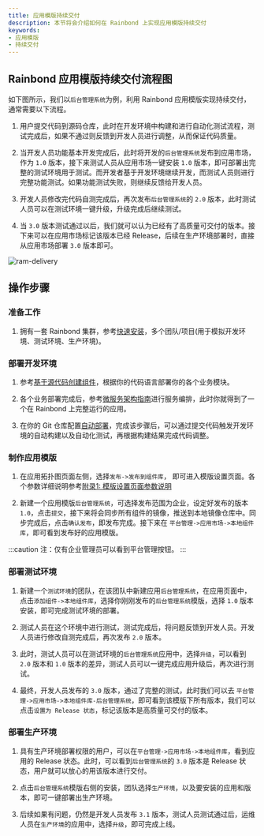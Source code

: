 ```yaml
---
title: 应用模版持续交付
description: 本节将会介绍如何在 Rainbond 上实现应用模版持续交付
keywords:
- 应用模版
- 持续交付
---
```


## Rainbond 应用模版持续交付流程图

如下图所示，我们以`后台管理系统`为例，利用 Rainbond 应用模版实现持续交付，通常需要以下流程。

1. 用户提交代码到源码仓库，此时在开发环境中构建和进行自动化测试流程，测试完成后，如果不通过则反馈到开发人员进行调整，从而保证代码质量。

2. 当开发人员功能基本开发完成后，此时将开发的`后台管理系统`发布到应用市场，作为 `1.0` 版本，接下来测试人员从应用市场一键安装 `1.0` 版本，即可部署出完整的测试环境用于测试。而开发者基于开发环境继续开发，而测试人员则进行完整功能测试。如果功能测试失败，则继续反馈给开发人员。

3. 开发人员修改完代码自测完成后，再次发布`后台管理系统`的 `2.0` 版本，此时测试人员可以在测试环境一键升级，升级完成后继续测试。

3. 当 `3.0` 版本测试通过以后，我们就可以认为已经有了高质量可交付的版本。接下来可以在应用市场标记该版本已经 Release，后续在生产环境部署时，直接从应用市场部署 `3.0` 版本即可。

![ram-delivery](https://grstatic.oss-cn-shanghai.aliyuncs.com/docs/5.10/delivery/ram-delivery.jpg)

## 操作步骤

### 准备工作

1. 拥有一套 Rainbond 集群，参考[快速安装](/docs/quick-start/quick-install)，多个团队/项目(用于模拟开发环境、测试环境、生产环境)。

### 部署开发环境

1. 参考[基于源代码创建组件](/docs/use-manual/component-create/language-support)，根据你的代码语言部署你的各个业务模块。

2. 各个业务部署完成后，参考[微服务架构指南](/docs/micro-service/overview)进行服务编排，此时你就得到了一个在 Rainbond 上完整运行的应用。

3. 在你的 Git 仓库配置[自动部署](/docs/devops/continuous-deploy/gitops)，完成该步骤后，可以通过提交代码触发开发环境的自动构建以及自动化测试，再根据构建结果完成代码调整。

### 制作应用模版

1. 在应用拓扑图页面左侧，选择`发布->发布到组件库`， 即可进入模版设置页面。各个参数详细说明参考[附录1: 模版设置页面参数说明](/docs/delivery/app-model-parameters)

2. 新建一个应用模版`后台管理系统`，可选择发布范围为企业，设定好发布的版本 `1.0`，点击`提交`，接下来将会同步所有组件的镜像，推送到本地镜像仓库中。同步完成后，点击`确认发布`，即发布完成。接下来在 `平台管理->应用市场->本地组件库`，即可看到发布好的应用模版。

:::caution
注：仅有企业管理员可以看到平台管理按钮。
:::

### 

### 部署测试环境

1. 新建一个`测试环境`的团队，在该团队中新建应用`后台管理系统`，在应用页面中，点击`添加组件->本地组件库`，选择你刚刚发布的`后台管理系统`模版，选择 `1.0`  版本安装，即可完成测试环境的部署。

2. 测试人员在这个环境中进行测试，测试完成后，将问题反馈到开发人员。开发人员进行修改自测完成后，再次发布 `2.0` 版本。

3. 此时，测试人员可以在测试环境的`后台管理系统`应用中，选择`升级`，可以看到 `2.0` 版本和 `1.0` 版本的差异，测试人员可以一键完成应用升级后，再次进行测试。

4. 最终，开发人员发布的 `3.0` 版本，通过了完整的测试，此时我们可以去 `平台管理->应用市场->本地组件库-后台管理系统`，即可看到该模版下所有版本，我们可以点击`设置为 Release 状态`，标记该版本是高质量可交付的版本。

### 部署生产环境

1. 具有生产环境部署权限的用户，可以在`平台管理->应用市场->本地组件库`，看到应用的 Release 状态。此时，可以看到`后台管理系统`的 `3.0` 版本是 Release 状态，用户就可以放心的用该版本进行交付。

2. 点击`后台管理系统`模版右侧的安装，团队选择`生产环境`，以及要安装的应用和版本，即可一键部署出生产环境。

3. 后续如果有问题，仍然是开发人员发布 `3.1` 版本，测试人员测试通过后，运维人员在`生产环境`的应用中，选择`升级`，即可完成上线。

